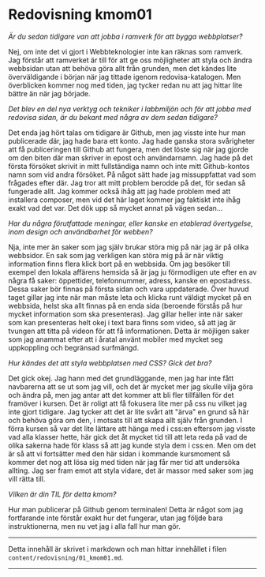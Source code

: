 ---
---
Redovisning kmom01
=========================


*Är du sedan tidigare van att jobba i ramverk för att bygga webbplatser?*

Nej, om inte det vi gjort i Webbteknologier inte kan räknas som ramverk. Jag förstår att ramverket är till för att ge oss möjligheter att styla och ändra webbsidan utan att behöva göra allt från grunden, men det kändes lite överväldigande i början när jag tittade igenom redovisa-katalogen. Men överblicken kommer nog med tiden, jag tycker redan nu att jag hittar lite bättre än när jag började.

*Det blev en del nya verktyg och tekniker i labbmiljön och för att jobba med redovisa sidan, är du bekant med några av dem sedan tidigare?*

Det enda jag hört talas om tidigare är Github, men jag visste inte hur man publicerade där, jag hade bara ett konto. Jag hade ganska stora svårigheter att få publiceringen till Github att fungera, men det löste sig när jag gjorde om den biten där man skriver in epost och användarnamn. Jag hade på det första försöket skrivit in mitt fullständiga namn och inte mitt Github-kontos namn som vid andra försöket. På något sätt hade jag missuppfattat vad som frågades efter där. Jag tror att mitt problem berodde på det, för sedan så fungerade allt. Jag kommer också ihåg att jag hade problem med att installera composer, men vid det här laget kommer jag faktiskt inte ihåg exakt vad det var. Det dök upp så mycket annat på vägen sedan...

*Har du några förutfattade meningar, eller kanske en etablerad övertygelse, inom design och användbarhet för webben?*

Nja, inte mer än saker som jag själv brukar störa mig på när jag är på olika webbsidor. En sak som jag verkligen kan störa mig på är när viktig information finns flera klick bort på en webbsida. Om jag besöker till exempel den lokala affärens hemsida så är jag ju förmodligen ute efter en av några få saker: öppettider, telefonnummer, adress, kanske en epostadress. Dessa saker bör finnas på första sidan och vara uppdaterade. Över huvud taget gillar jag inte när man måste leta och klicka runt väldigt mycket på en webbsida, helst ska allt finnas på en enda sida (beroende förstås på hur mycket information som ska presenteras). Jag gillar heller inte när saker som kan presenteras helt okej i text bara finns som video, så att jag är tvungen att titta på videon för att få informationen. Detta är möjligen saker som jag anammat efter att i åratal använt mobiler med mycket seg uppkoppling och begränsad surfmängd.

*Hur kändes det att styla webbplatsen med CSS? Gick det bra?*

Det gick okej. Jag hann med det grundläggande, men jag har inte fått navbarerna att se ut som jag vill, och det är mycket mer jag skulle vilja göra och ändra på, men jag antar att det kommer att bli fler tillfällen för det framöver i kursen. Det är roligt att få fokusera lite mer på css nu vilket jag inte gjort tidigare. Jag tycker att det är lite svårt att "ärva" en grund så här och behöva göra om den, i motsats till att skapa allt själv från grunden. I förra kursen så var det lite lättare att hänga med i css:en eftersom jag visste vad alla klasser hette, här gick det åt mycket tid till att leta reda på vad de olika sakerna hade för klass så att jag kunde styla dem i css:en. Men om det är så att vi fortsätter med den här sidan i kommande kursmoment så kommer det nog att lösa sig med tiden när jag får mer tid att undersöka allting. Jag ser fram emot att styla vidare, det är massor med saker som jag vill rätta till.

*Vilken är din TIL för detta kmom?*

Hur man publicerar på Github genom terminalen! Detta är något som jag fortfarande inte förstår exakt hur det fungerar, utan jag följde bara instruktionerna, men nu vet jag i alla fall hur man gör.

***
Detta innehåll är skrivet i markdown och man hittar innehållet i filen `content/redovisning/01_kmom01.md`.
***
